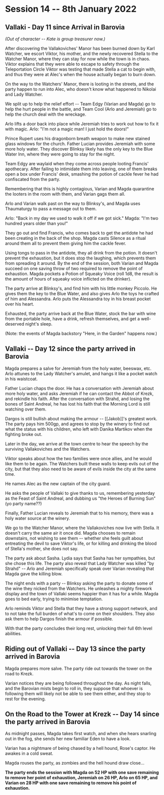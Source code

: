 # Session 14 -- 8th January 2022
## Vallaki - Day 11 since Arrival in Barovia

*(Out of character -- Kate is group treasurer now.)*

After discovering the Vallakoviches' Manor has been burned down by Karl Watcher, we escort Viktor, his mother, and the newly recovered Stella to the Watcher Manor, where they can stay for now while the town is in chaos. Viktor explains that they were able to escape to safety through the Teleportation Circle Viktor was testing that made Stella a cat to begin with, and thus they were at Alec's when the house actually began to burn down.

On the way to the Watchers' Manor, there is looting in the streets, and the party happen to run into Alec, who doesn't know what happened to Nikolai and Lady Watcher.

We split up to help the relief effort -- Team Edgy (Varian and Magda) go to help the hurt people in the battle, and Team Cool (Arlo and Jeremiah) go to help the church deal with the wreckage.

Arlo lifts a door back into place while Jeremiah tries to work out how to fix it with magic. Arlo: "I'm not a magic man! I just hold the doors!"

Prince Rupert uses his dragonborn breath weapon to make new stained glass windows for the church. Father Lucian provides Jeremiah with some more holy water. They discover Blinksy likely has the only key to the Blue Water Inn, where they were going to stay for the night.

Team Edgy are waylaid when they come across people looting Francis' apothecary. After failing to intimidate them into leaving, one of them breaks open a box under Francis' desk, smashing the potion of cackle fever he had confiscated from the party.

Remembering that this is highly contagious, Varian and Magda quarantine the looters in the room with them, and Varian gags them all. 

Arlo and Varian walk past on the way to Blinksy's, and Magda uses Thaumaturgy to pass a message out to them. 

Arlo: "Back in my day we used to walk it off if we got sick."
Magda: "I'm two hundred years older than you!"

They go out and find Francis, who comes back to get the antidote he had been creating in the back of the shop. Magda casts Silence as a ritual around them all to prevent them giving him the cackle fever.

Using tongs to pass in the antidote, they all drink from the potion. It doesn't prevent the exhaustion, but it does stop the laughing, which prevents them from spreading it around. By the end of the session, both Varian and Magda succeed on one saving throw of two required to remove the point of exhaustion. Magda pockets a Potion of Squeaky Voice (roll 1d8, the result is the amount of hours of squeaky voice inflicted on the drinker).

The party arrive at Blinksy's, and find him with his little monkey Piccolo. He gives them the key to the Blue Water, and also gives Arlo the toys he crafted of him and Alessandra. Arlo puts the Alessandra toy in his breast pocket over his heart.

Exhausted, the party arrive back at the Blue Water, stock the bar with wine from the portable hole, have a drink, refresh themselves, and get a well-deserved night's sleep.

(Note: the events of Magda backstory "Here, in the Garden" happens now.)


## Vallaki -- Day 12 since the party arrived in Barovia

Magda prepares a salve for Jeremiah from the holy water, beeswax, etc. Arlo attunes to the Lady Watcher's amulet, and hangs it like a pocket watch in his waistcoat.

Father Lucian chaps the door. He has a conversation with Jeremiah about more holy water, and asks Jeremiah if he can contact the Abbot of Krezk, and rekindle his faith. After the conversation with Strahd, and losing the bones of Saint Andreal, he has lost his faith that the Morning Lord is still watching over them.

Dargos is still bullish about making the armour -- [[Jakob]]'s greatest work. The party pays him 500gp, and agrees to stop by the winery to find out what the status with his children, who left with Danika Martikov when the fighting broke out.

Later in the day, we arrive at the town centre to hear the speech by the surviving Vallakoviches and the Watchers.

Viktor speaks about how the two families were once allies, and he would like them to be again. The Watchers built these walls to keep evils out of the city, but that they also need to be aware of evils inside the city at the same time.

He names Alec as the new captain of the city guard.

He asks the people of Vallaki to give thanks to us, remembering yesterday as the Feast of Saint Andreal, and dubbing us "the Heroes of Burning Sun" (yo party name??)

Finally, Father Lucian reveals to Jeremiah that to his memory, there was a holy water source at the winery.

We go to the Watcher Manor, where the Vallakoviches now live with Stella. It doesn't carry the same air it once did. Magda chooses to remain downstairs, not wishing to see them -- whether she feels guilt about entreating the devil to save Viktor's life, or for killing and drinking the blood of Stella's mother, she does not say.

The party ask about Sasha. Lydia says that Sasha has her sympathies, but she chose this life. The party also reveal that Lady Watcher was killed "by Strahd" -- Arlo and Jeremiah specifically speak over Varian revealing that Magda gave the killing blow.

The night ends with a party -- Blinksy asking the party to donate some of the wine they nicked from the Watchers. He unleashes a mighty firework display and the town of Vallaki seems happier than it has for a while. Magda goes to bed early, trying to minimise temptation.

Arlo reminds Viktor and Stella that they have a strong support network, and to not take the full burden of what's to come on their shoulders. They also ask them to help Dargos finish the armour if possible.

With that the party concludes their long rest, unlocking their full 6th level abilities. 

## Riding out of Vallaki -- Day 13 since the party arrived in Barovia

Magda prepares more salve. The party ride out towards the tower on the road to Krezk.

Varian notices they are being followed throughout the day. As night falls, and the Barovian mists begin to roll in, they suppose that whoever is following them will likely not be able to see them either, and they stop to rest for the evening.

## On the Road to the Tower at Krezk -- Day 14 since the party arrived in Barovia

As midnight passes, Magda takes first watch, and when she hears snarling out in the fog, she sends her new familiar Eden to have a look.

Varian has a nightmare of being chased by a hell hound, Rose's captor. He awakes in a cold sweat.

Magda rouses the party, as zombies and the hell hound draw close...

**The party ends the session with Magda on 52 HP with one save remaining to remove her point of exhaustion, Jeremiah on 26 HP, Arlo on 65 HP, and Varian on 28 HP with one save remaining to remove his point of exhaustion.**